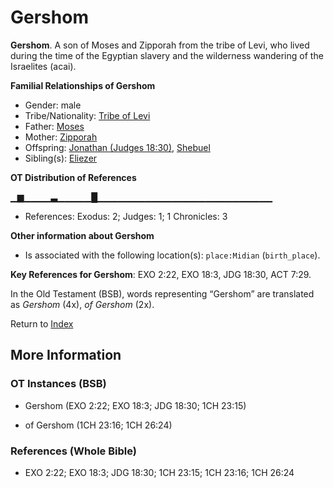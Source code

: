 # Gershom
**Gershom**. 
A son of Moses and Zipporah from the tribe of Levi, who lived during the time of the Egyptian slavery and the wilderness wandering of the Israelites (acai). 




**Familial Relationships of Gershom**


* Gender: male
* Tribe/Nationality: [Tribe of Levi](../../../groups/md/acai/Levi.md)
* Father: [Moses](Moses.md)
* Mother: [Zipporah](Zipporah.md)
* Offspring: [Jonathan (Judges 18:30)](Jonathan.2.md), [Shebuel](Shebuel.md)
* Sibling(s): [Eliezer](Eliezer.3.md)


**OT Distribution of References**

▁▆▁▁▁▁▃▁▁▁▁▁█▁▁▁▁▁▁▁▁▁▁▁▁▁▁▁▁▁▁▁▁▁▁▁▁▁▁
* References: Exodus: 2; Judges: 1; 1 Chronicles: 3





**Other information about Gershom**


* Is associated with the following location(s): 
`place:Midian` (`birth_place`). 


**Key References for Gershom**: 
EXO 2:22, EXO 18:3, JDG 18:30, ACT 7:29. 


In the Old Testament (BSB), words representing “Gershom” are translated as 
*Gershom* (4x), *of Gershom* (2x). 




Return to [Index](00-Index.md)

## More Information

### OT Instances (BSB)

* Gershom (EXO 2:22; EXO 18:3; JDG 18:30; 1CH 23:15)

* of Gershom (1CH 23:16; 1CH 26:24)



### References (Whole Bible)

* EXO 2:22; EXO 18:3; JDG 18:30; 1CH 23:15; 1CH 23:16; 1CH 26:24



